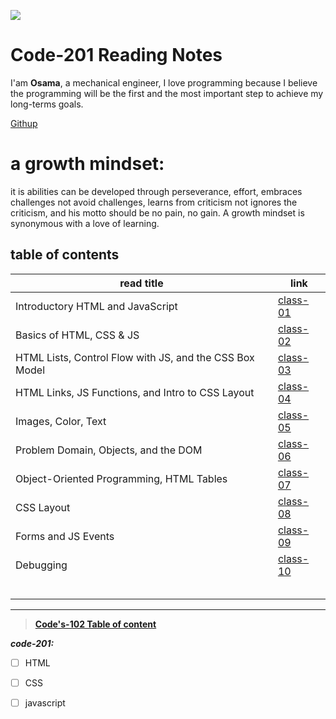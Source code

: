 ![](https://encrypted-tbn0.gstatic.com/images?q=tbn:ANd9GcSW-lMUYdEvfBWEKSmB60djU_4GPHtAa5X9Aw&usqp=CAU)

# Code-201 Reading Notes

I'am **Osama**, a mechanical engineer, I love programming because I believe the programming will be the first and the most important step to achieve my long-terms goals.

[Githup](https://github.com/Osama10kh)  

# a growth mindset:
it is abilities can be developed through perseverance, effort, embraces challenges not avoid challenges, learns from criticism not ignores the criticism, and his motto should be no pain, no gain. 
A growth mindset is synonymous with a love of learning.



## table of contents ##


|read title|link|
|-------|-----------------------------------------    | 
|Introductory HTML and JavaScript|[class-01](class-01)|
|Basics of HTML, CSS & JS        |[class-02](class-02)|
|HTML Lists, Control Flow with JS, and the CSS Box Model|[class-03](class-03)|
|HTML Links, JS Functions, and Intro to CSS Layout|[class-04](class-04)| 
|Images, Color, Text             |[class-05](class-05)|
|Problem Domain, Objects, and the DOM|[class-06](class-06)|
|Object-Oriented Programming, HTML Tables|[class-07](class-07)|
|CSS Layout               |  [class-08](class-08)  |
|Forms and JS Events      |  [class-09](class-09)  |
|Debugging                |  [class-10](class-10)  |
|                         |                        |
|                         |                        |
|                         |                        |
|                         |                        |
|                         |                        |
----------------------------------------------------

 >**[Code's-102 Table of content](Code-102/table-102)**

***code-201:***
- [ ] HTML
- [ ] CSS
- [ ] javascript




 



